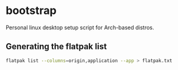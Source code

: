 # bootstrap

Personal linux desktop setup script for Arch-based distros.  

## Generating the flatpak list

```sh
flatpak list --columns=origin,application --app > flatpak.txt
```